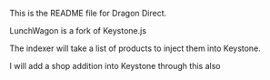 This is the README file for Dragon Direct.

LunchWagon is a fork of Keystone.js

The indexer will take a list of products to inject them into Keystone.

I will add a shop addition into Keystone through this also
